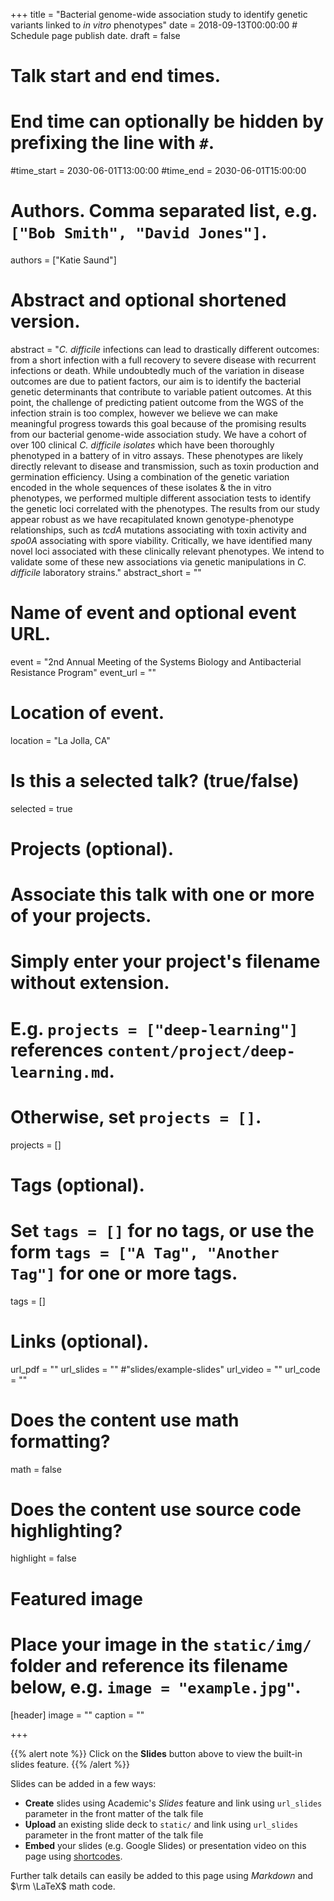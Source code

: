 +++
title = "Bacterial genome-wide association study to identify genetic variants linked to *in vitro* phenotypes"
date = 2018-09-13T00:00:00  # Schedule page publish date.
draft = false

# Talk start and end times.
#   End time can optionally be hidden by prefixing the line with `#`.
#time_start = 2030-06-01T13:00:00
#time_end = 2030-06-01T15:00:00

# Authors. Comma separated list, e.g. `["Bob Smith", "David Jones"]`.
authors = ["Katie Saund"]

# Abstract and optional shortened version.
abstract = "*C. difficile* infections can lead to drastically different outcomes: from a short infection with a full recovery to severe disease with recurrent infections or death. While undoubtedly much of the variation in disease outcomes are due to patient factors, our aim is to identify the bacterial genetic determinants that contribute to variable patient outcomes. At this point, the challenge of predicting patient outcome from the WGS of the infection strain is too complex, however we believe we can make meaningful progress towards this goal because of the promising results from our bacterial genome-wide association study. We have a cohort of over 100 clinical *C. difficile isolates* which have been thoroughly phenotyped in a battery of in vitro assays. These phenotypes are likely directly relevant to disease and transmission, such as toxin production and germination efficiency. Using a combination of the genetic variation encoded in the whole sequences of these isolates & the in vitro phenotypes, we performed multiple different association tests to identify the genetic loci correlated with the phenotypes. The results from our study appear robust as we have recapitulated known genotype-phenotype relationships, such as *tcdA* mutations associating with toxin activity and *spo0A* associating with spore viability. Critically, we have identified many novel loci associated with these clinically relevant phenotypes. We intend to validate some of these new associations via genetic manipulations in *C. difficile* laboratory strains."
abstract_short = ""

# Name of event and optional event URL.
event = "2nd Annual Meeting of the Systems Biology and Antibacterial Resistance Program"
event_url = ""

# Location of event.
location = "La Jolla, CA"

# Is this a selected talk? (true/false)
selected = true

# Projects (optional).
#   Associate this talk with one or more of your projects.
#   Simply enter your project's filename without extension.
#   E.g. `projects = ["deep-learning"]` references `content/project/deep-learning.md`.
#   Otherwise, set `projects = []`.
projects = []

# Tags (optional).
#   Set `tags = []` for no tags, or use the form `tags = ["A Tag", "Another Tag"]` for one or more tags.
tags = []

# Links (optional).
url_pdf = ""
url_slides = "" #"slides/example-slides"
url_video = ""
url_code = ""

# Does the content use math formatting?
math = false

# Does the content use source code highlighting?
highlight = false

# Featured image
# Place your image in the `static/img/` folder and reference its filename below, e.g. `image = "example.jpg"`.
[header]
image = ""
caption = ""

+++

{{% alert note %}}
Click on the **Slides** button above to view the built-in slides feature.
{{% /alert %}}

Slides can be added in a few ways:

- **Create** slides using Academic's *Slides* feature and link using `url_slides` parameter in the front matter of the talk file
- **Upload** an existing slide deck to `static/` and link using `url_slides` parameter in the front matter of the talk file
- **Embed** your slides (e.g. Google Slides) or presentation video on this page using [shortcodes](https://sourcethemes.com/academic/docs/writing-markdown-latex/).

Further talk details can easily be added to this page using *Markdown* and $\rm \LaTeX$ math code.
